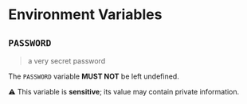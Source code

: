 # Environment Variables

## `PASSWORD`

> a very secret password

The `PASSWORD` variable **MUST NOT** be left undefined.

⚠️ This variable is **sensitive**; its value may contain private information.
